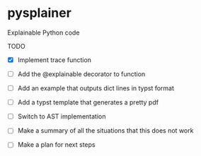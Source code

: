 # pysplainer
Explainable Python code

TODO

- [x] Implement trace function
- [ ] Add the @explainable decorator to function
- [ ] Add an example that outputs dict lines in typst format
- [ ] Add a typst template that generates a pretty pdf
- [ ] Switch to AST implementation
- [ ] Make a summary of all the situations that this does not work
- [ ] Make a plan for next steps
 